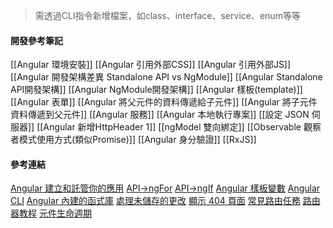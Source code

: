 
> 需透過CLI指令新增檔案，如class、interface、service、enum等等

#### 開發參考筆記
[[Angular 環境安裝]]
[[Angular 引用外部CSS]]
[[Angular 引用外部JS]]
[[Angular 開發架構差異 Standalone API vs NgModule]]
[[Angular Standalone API開發架構]]
[[Angular NgModule開發架構]]
[[Angular 樣板(template)]]
[[Angular 表單]]
[[Angular 將父元件的資料傳遞給子元件]]
[[Angular 將子元件資料傳遞到父元件]]
[[Angular 服務]]
[[Angular 本地執行專案]]
[[設定 JSON 伺服器]]
[[Angular 新增HttpHeader 1]]
[[ngModel 雙向綁定]]
[[Observable 觀察者模式使用方式(類似Promise)]]
[[Angular 身分驗證]]
[[RxJS]]
#### 參考連結
[Angular 建立和託管你的應用](https://angular.tw/start/start-deployment#building-and-hosting-your-application)
[API->ngFor](https://angular.tw/api/common/NgFor)
[API->ngIf](https://angular.tw/api/common/NgIf)
[Angular 樣板變數](https://angular.tw/guide/template-reference-variables#syntax)
[Angular CLI](https://angular.tw/guide/what-is-angular#angular-cli)
[Angular 內建的函式庫](https://angular.tw/guide/what-is-angular#first-party-libraries)
[處理未儲存的更改](https://angular.tw/guide/router-tutorial-toh#candeactivate-handling-unsaved-changes)
[顯示 404 頁面](https://angular.tw/guide/router#displaying-a-404-page)
[常見路由任務](https://angular.tw/guide/router#common-routing-tasks)
[路由器教程](https://angular.tw/guide/router-tutorial-toh)
[元件生命週期](https://angular.tw/guide/lifecycle-hooks)
